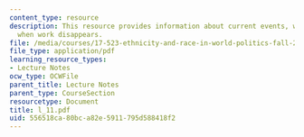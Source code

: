```yaml
---
content_type: resource
description: This resource provides information about current events, what happens
  when work disappears.
file: /media/courses/17-523-ethnicity-and-race-in-world-politics-fall-2005/556518ca80bca82e5911795d588418f2_l_11.pdf
file_type: application/pdf
learning_resource_types:
- Lecture Notes
ocw_type: OCWFile
parent_title: Lecture Notes
parent_type: CourseSection
resourcetype: Document
title: l_11.pdf
uid: 556518ca-80bc-a82e-5911-795d588418f2
---
```

